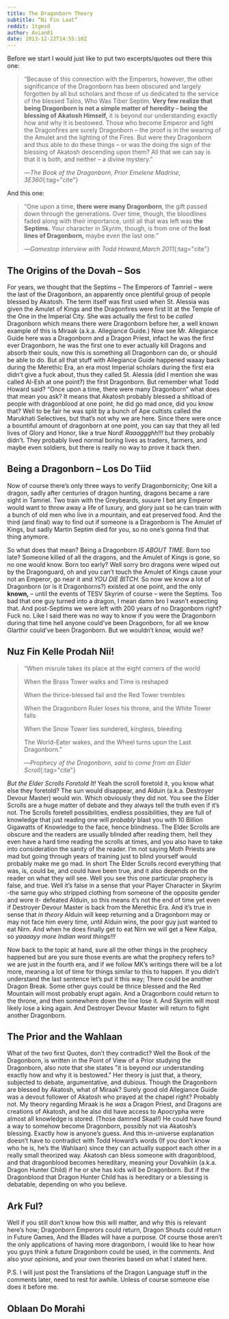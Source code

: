 ```yaml
---
title: The Dragonborn Theory
subtitle: “Ni Fin Laat”
reddit: 1tgmsd
author: Avian81
date: 2013-12-22T14:55:10Z
---
```


Before we start I would just like to put two excerpts/quotes out there this one:

> “Because of this connection with the Emperors, however, the other significance
> of the Dragonborn has been obscured and largely forgotten by all but scholars
> and those of us dedicated to the service of the blessed Talos, Who Was Tiber
> Septim. **Very few realize that being Dragonborn is not a simple matter of**
> **heredity – being the blessing of Akatosh Himself,** it is beyond our
> understanding exactly how and why it is bestowed. Those who become Emperor and
> light the Dragonfires are surely Dragonborn – the proof is in the wearing of
> the Amulet and the lighting of the Fires. But were they Dragonborn and thus
> able to do these things – or was the doing the sign of the blessing of Akatosh
> descending upon them? All that we can say is that it is both, and neither – a
> divine mystery.”
>
> —*The Book of the Dragonborn, Prior Emelene Madrine, 3E360*{:tag="cite"}

And this one:

> “One upon a time, **there were many Dragonborn**, the gift passed down through
> the generations. Over time, though, the bloodlines faded along with their
> importance, until all that was left was **the Septims.** Your character in
> *Skyrim*, though, is from one of the **lost lines of Dragonborn,** maybe even
> the last one.”
>
> —*Gamestop interview with Todd Howard,March 2011*{:tag="cite"}

## The Origins of the Dovah – Sos

For years, we thought that the Septims – The Emperors of Tamriel – were the last
of the Dragonborn, an apparently once plentiful group of people blessed by
Akatosh. The term itself was first used when St. Alessia was given the Amulet of
Kings and the Dragonfires were first lit at the Temple of the One in the
Imperial City. She was actually the first to be *called* Dragonborn which means
there were Dragonborn before her, a well known example of this is Miraak (a.k.a.
Allegiance Guide.) Now see Mr. Allegiance Guide here was a Dragonborn and a
Dragon Priest, infact he was the first ever Dragonborn, he was the first one to
ever actually kill Dragons and absorb their souls, now this is something all
Dragonborn can do, or should be able to do. But all that stuff with Allegiance
Guide happened waaay back during the Merethic Era, an era most Imperial scholars
during the first era didn’t give a fuck about, thus they called St. Alessia (did
I mention she was called Al-Esh at one point?) the first Dragonborn. But
remember what Todd Howard said? “Once upon a time, there were many Dragonborn”
what does that mean you ask? It means that Akatosh probably blessed a shitload
of people with dragonblood at one point, he did go mad once, did you know that?
Well to be fair he was split by a bunch of Ape cultists called the Marukhati
Selectives, but that’s not why we are here. Since there were once a bountiful
amount of dragonborn at one point, you can say that they all led lives of Glory
and Honor, like a true Nord! *Raaaggghh!!!* but they probably didn’t. They
probably lived normal boring lives as traders, farmers, and maybe even soldiers,
but there is really no way to prove it back then.

## Being a Dragonborn – Los Do Tiid

Now of course there’s only three ways to verify Dragonbornicity; One kill a
dragon, sadly after centuries of dragon hunting, dragons became a rare sight in
Tamriel. Two train with the Greybeards, suuure I bet any Emperor would want to
throw away a life of luxury, and glory just so he can train with a bunch of old
men who live in a mountain, and eat preserved food. And the third (and final)
way to find out if someone is a Dragonborn is The Amulet of Kings, but sadly
Martin Septim died for you, so no one’s gonna find that thing anymore.

So what does that mean? Being a Dragonborn *IS ABOUT TIME.* Born too late?
Someone killed of all the dragons, and the Amulet of Kings is gone, so no one
would know. Born too early? Well sorry bro dragons were wiped out by the
Dragonguard, oh and you can’t touch the Amulet of Kings cause your not an
Emperor, go near it and *YOU DIE BITCH.*  So now we know a lot of Dragonborn (or
is it Dragonborns?) existed at one point, and the only **known,** – until the
events of TESV Skyrim of course – were the Septims. Too bad that one guy turned
into a dragon, I mean damn bro I wasn’t expecting that. And post-Septims we were
left with 200 years of no Dragonborn right? Fuck no. Like I said there was no
way to know if you were the Dragonborn during that time hell anyone could’ve
been Dragonborn, for all we know Glarthir could’ve been Dragonborn. But we
wouldn’t know, would we?

## Nuz Fin Kelle Prodah Nii!

> “When misrule takes its place at the eight corners of the world
>
> When the Brass Tower walks and Time is reshaped
>
> When the thrice-blessed fail and the Red Tower trembles
>
> When the Dragonborn Ruler loses his throne, and the White Tower falls
>
> When the Snow Tower lies sundered, kingless, bleeding
>
> The World-Eater wakes, and the Wheel turns upon the Last Dragonborn.”
>
> —*Prophecy of the Dragonborn, said to come from an Elder Scroll*{:tag="cite"}

*But the Elder Scrolls Foretold It!* Yeah the scroll foretold it, you know what
else they foretold? The sun would disappear, and Alduin (a.k.a. Destroyer Devour
Master) would win. Which obviously they did not. You see the Elder Scrolls are a
huge matter of debate and they always tell the truth even if it’s not. The
Scrolls foretell possibilities, endless possibilities, they are full of
knowledge that just reading one will *probably* blast you with 10 Billion
Gigawatts of Knowledge to the face, hence blindness. The Elder Scrolls are
obscure and the readers are usually blinded after reading them, hell they even
have a hard time reading the scrolls at times, and you also have to take into
consideration the sanity of the reader. I’m not saying Moth Priests are mad but
going through years of training just to blind yourself would probably make me
go mad. In short The Elder Scrolls record everything that was, is, could be, and
could have been true, and it also depends on the reader on what they will see.
Well you see this one particular prophecy is false, and true. Well it’s false in
a sense that your Player Character in Skyrim -the same guy who stripped clothing
from someone of the opposite gender and wore it- defeated Alduin, so this means
it’s not the end of time yet even if Destroyer Devour Master is back from the
Merethic Era. And it’s true in sense that *in theory* Alduin will keep returning
and a Dragonborn may or may not face him every time, until Alduin wins, the poor
guy just wanted to eat Nirn. And when he does finally get to eat Nirn we will
get a New Kalpa, so *yaaaayy more Indian word things!!!*

Now back to the topic at hand, sure all the other things in the prophecy
happened but are you sure those events are what the prophecy refers to? we are
just in the fourth era, and if we follow MK’s writings there will be a lot more,
meaning a lot of time for things similar to this to happen. If you didn’t
understand the last sentence let’s put it this way; There could be another
Dragon Break. Some other guys could be thrice blessed and the Red Mountain will
most probably erupt again. And a Dragonborn could return to the throne, and then
somewhere down the line lose it. And Skyrim will most likely lose a king again.
And Destroyer Devour Master will return to fight another Dragonborn.

## The Prior and the Wahlaan

What of the two first Quotes, don’t they contradict? Well the Book of the
Dragonborn, is written in the Point of View of a Prior studying the Dragonborn,
also note that she states "it is beyond our understanding exactly how and why it
is bestowed." Her theory is just that, a theory, subjected to debate,
argumentative, and dubious. Though the Dragonborn are blessed by Akatosh, what
of Miraak? Surely good old Allegiance Guide was a devout follower of Akatosh
who prayed at the chapel right? Probably not. My theory regarding Miraak is he
*was* a Dragon Priest, and Dragons are creations of Akatosh, and he also did
have access to Apocrypha were almost all knowledge is stored. (Those damned
Skaal!) He could have found a way to somehow become Dragonborn, possibly not via
Akatosh’s blessing. Exactly how is anyone’s guess. And this in-universe
explanation doesn’t have to contradict with Todd Howard’s words (If you don’t
know who he is, he’s the Wahlaan) since they can actually support each other in
a really small theorized way. Akatosh can bless someone with dragonblood, and
that dragonblood becomes hereditary, meaning your Dovahkiin (a.k.a. Dragon
Hunter Child) if he or she has kids will be Dragonborn. But if the Dragonblood
that Dragon Hunter Child has is hereditary or a blessing is debatable, depending
on who you believe.

## Ark Ful?

Well if you still don’t know how this will matter, and why this is relevant
here’s how; Dragonborn Emperors could return, Dragon Shouts could return in
Future Games, And the Blades will have a purpose. Of course those aren’t the
only applications of having more dragonborn, I would like to hear how you guys
think a future Dragonborn could be used, in the comments. And also your
opinions, and your own theories based on what I stated here.

P.S. I will just post the Translations of the Dragon Language stuff in the
comments later, need to rest for awhile. Unless of course someone else does it
before me.

## Oblaan Do Morahi
